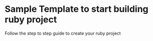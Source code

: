 # Sample Template to start building ruby project

Follow the step to step guide to create your ruby project

<!-- add blog link -->
<!-- Also check out more blogs from me: -->
